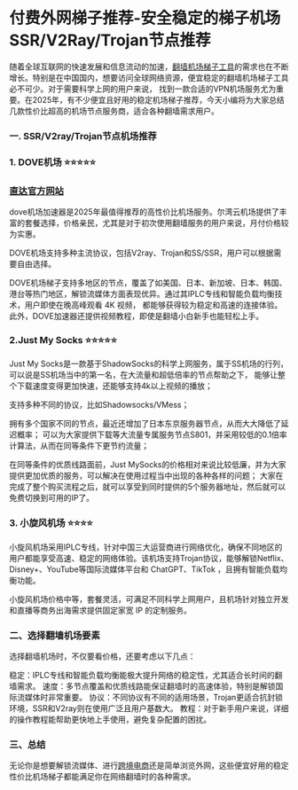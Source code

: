 # 付费外网梯子推荐-安全稳定的梯子机场SSR/V2Ray/Trojan节点推荐

随着全球互联网的快速发展和信息流动的加速，[翻墙机场梯子工具](https://github.com/hwanz/SSR-V2ray-Trojan-vpn/issues/111)的需求也在不断增长。特别是在中国国内，想要访问全球网络资源，便宜稳定的翻墙机场梯子工具必不可少。对于需要科学上网的用户来说，
找到一款合适的VPN机场服务尤为重要。在2025年，有不少便宜且好用的稳定机场梯子推荐，今天小编将为大家总结几款性价比超高的机场节点服务商，适合各种翻墙需求用户。

### 一. SSR/V2ray/Trojan节点机场推荐

### 1. DOVE机场 ⭐⭐⭐⭐⭐
### [直达官方网站](https://dove8.cc/a.php?alavBTtF8UB)

dove机场加速器是2025年最值得推荐的高性价比机场服务。尔湾云机场提供了丰富的套餐选择，价格亲民，尤其是对于初次使用翻墙服务的用户来说，月付价格较为实惠。

DOVE机场支持多种主流协议，包括V2ray、Trojan和SS/SSR，用户可以根据需要自由选择。

DOVE机场梯子支持多地区的节点，覆盖了如美国、日本、新加坡、日本、韩国、港台等热门地区，解锁流媒体方面表现优异。通过其IPLC专线和智能负载均衡技术，用户即使在晚高峰观看 4K 视频，
都能够获得较为稳定和高速的连接体验。此外，DOVE加速器还提供视频教程，即使是翻墙小白新手也能轻松上手。

###  2.Just My Socks ⭐⭐⭐⭐⭐

Just My Socks是一款基于ShadowSocks的科学上网服务，属于SS机场的行列，可以说是SS机场当中的第一名，在大流量和超低倍率的节点帮助之下，
能够让整个下载速度变得更加快速，还能够支持4k以上视频的播放；

支持多种不同的协议，比如Shadowsocks/VMess；

拥有多个国家不同的节点，最近还增加了日本东京服务器节点，从而大大降低了延迟概率；
可以为大家提供下载等大流量专属服务节点S801，并采用较低的0.1倍率计算法，从而在同等条件下更节约流量；

在同等条件的优质线路面前，Just MySocks的价格相对来说比较低廉，并为大家提供更加优质的服务，可以解决在使用过程当中出现的各种各样的问题；
大家在完成了整个购买流程之后，就可以享受到同时提供的5个服务器地址，然后就可以免费切换到可用的IP了。

### 3. 小旋风机场 ⭐⭐⭐⭐

小旋风机场采用IPLC专线，针对中国三大运营商进行网络优化，确保不同地区的用户都能享受高速、稳定的网络体验。该机场支持Trojan协议，能够解锁Netflix、Disney+、YouTube等国际流媒体平台和 ChatGPT、TikTok ，且拥有智能负载均衡功能。

小旋风机场价格中等，套餐灵活，可满足不同科学上网用户，且机场针对独立开发和直播等商务出海需求提供固定家宽 IP 的定制服务。

### 二、选择翻墙机场要素

选择翻墙机场时，不仅要看价格，还要考虑以下几点：

稳定：IPLC专线和智能负载均衡能极大提升网络的稳定性，尤其适合长时间的翻墙需求。
速度：多节点覆盖和优质线路能保证翻墙时的高速体验，特别是解锁国际流媒体时非常重要。
协议：不同协议有不同的适用场景，Trojan更适合抗封锁环境，SSR和V2ray则在使用广泛且用户基数大。
教程：对于新手用户来说，详细的操作教程能帮助更快地上手使用，避免复杂配置的困扰。

### 三、总结

无论你是想要解锁流媒体、进行[跨境电商](https://appletalking.cc/archives/2098)还是简单浏览外网，这些便宜好用的稳定性价比机场梯子都能满足你在网络翻墙时的各种需求。


